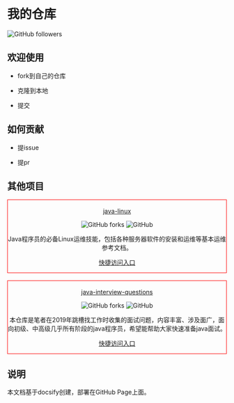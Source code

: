 
# 我的仓库

![GitHub followers](https://img.shields.io/github/followers/zeanzai?style=plastic)

## 欢迎使用
- fork到自己的仓库

- 克隆到本地

- 提交


## 如何贡献

- 提issue

- 提pr


## 其他项目

<div align="center" style="border: solid red 1px;"><br />
  <a href="https://github.com/zeanzai/Java-Linux" target="_blank">java-linux</a><br />

  ![GitHub forks](https://img.shields.io/github/forks/zeanzai/java-linux?style=plastic) ![GitHub](https://img.shields.io/github/license/zeanzai/java-linux?style=plastic)

  Java程序员的必备Linux运维技能，包括各种服务器软件的安装和运维等基本运维参考文档。

  <a href="https://zeanzai.me/Java-Linux/" target="_blank">快捷访问入口</a>
</div>
<br />
<div align="center" style="border: solid red 1px;"><br />
  <a href="https://github.com/zeanzai/java-interview-questions" target="_blank">java-interview-questions</a><br />

  ![GitHub forks](https://img.shields.io/github/forks/zeanzai/java-interview-questions?style=plastic) ![GitHub](https://img.shields.io/github/license/zeanzai/java-interview-questions?style=plastic)

  本仓库是笔者在2019年跳槽找工作时收集的面试问题，内容丰富、涉及面广，面向初级、中高级几乎所有阶段的java程序员，希望能帮助大家快速准备java面试。

  <a href="https://zeanzai.me/java-interview-questions" target="_blank">快捷访问入口</a>
</div>

## 说明
本文档基于docsify创建，部署在GitHub Page上面。
